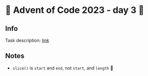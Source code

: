 # 🎄 Advent of Code 2023 - day 3 🎄

## Info

Task description: [link](https://adventofcode.com/2023/day/3)

## Notes

- `slice()` is `start` and `end`, not `start`, and `length` 🤦
